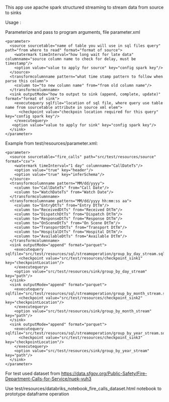 This app use apache spark structured streaming to stream data from source to sinks
   
   Usage : 
    
   Parameterize and pass to program arguments, file parameter.xml  

    <parameter>
      <source sourcetable="name of table you will use in sql files query" path="from where to read" format="format of source">
        <watermark timeInterval="how long wait for late data" columnname="source column name to check for delay, must be timestamp"/>
        <option value="value to apply for source" key="config spark key"/>
      </source>
      <transformcolumnname pattern="what time stamp pattern to follow when parse this column">
        <column to="to new column name" from="from old column name"/>
      </transformcolumnname>
      <sink outputMode="how to output to sink (append, complete, update)" format="format of sink">
        <executequery sqlfile="location of sql file, where query use table name from sourcetable attribute in source xml elem">
          <checkpoint value="checkpoin location required for this query" key="config spark key"/>
        </executequery>
       <option value="value to apply for sink" key="config spark key"/>
      </sink>
    </parameter>

   Example from test/resources/parameter.xml:
   

    <parameter>
      <source sourcetable="fire_calls" path="src/test/resources/source" format="csv">
        <watermark timeInterval="1 day" columnname="CallDateTs"/>
        <option value="true" key="header"/>
        <option value="true" key="inferSchema"/>
      </source>
      <transformcolumnname pattern="MM/dd/yyyy">
        <column to="CallDateTs" from="Call Date"/>
        <column to="WatchDateTs" from="Watch Date"/>
      </transformcolumnname>
      <transformcolumnname pattern="MM/dd/yyyy hh:mm:ss aa">
        <column to="EntryDtTs" from="Entry DtTm"/>
        <column to="ReceivedDtTs" from="Received DtTm"/>
        <column to="DispatchDtTs" from="Dispatch DtTm"/>
        <column to="ResponseDtTs" from="Response DtTm"/>
        <column to="OnSceneDtTs" from="On Scene DtTm"/>
        <column to="TransportDtTs" from="Transport DtTm"/>
        <column to="HospitalDtTs" from="Hospital DtTm"/>
        <column to="AvailableDtTs" from="Available DtTm"/>
      </transformcolumnname>
      <sink outputMode="append" format="parquet">
        <executequery sqlfile="src/test/resources/sql/streamoperation/group_by_day_stream.sql">
          <checkpoint value="src/test/resources/checkpoint_sink1" key="checkpointLocation"/>
        </executequery>
        <option value="src/test/resources/sink/group_by_day_stream" key="path"/>
      </sink>
      <sink outputMode="append" format="parquet">
        <executequery sqlfile="src/test/resources/sql/streamoperation/group_by_month_stream.sql">
          <checkpoint value="src/test/resources/checkpoint_sink2" key="checkpointLocation"/>
        </executequery>
        <option value="src/test/resources/sink/group_by_month_stream" key="path"/>
      </sink>
      <sink outputMode="append" format="parquet">
        <executequery sqlfile="src/test/resources/sql/streamoperation/group_by_year_stream.sql">
          <checkpoint value="src/test/resources/checkpoint_sink3" key="checkpointLocation"/>
        </executequery>
        <option value="src/test/resources/sink/group_by_year_stream" key="path"/>
      </sink>
    </parameter>
    
For test used dataset from https://data.sfgov.org/Public-Safety/Fire-Department-Calls-for-Service/nuek-vuh3

Use test/resources/databriks_notebook_fire_calls_dataset.html notebook to prototype dataframe operation
   
   
   
  
              
    
    
    
    
    